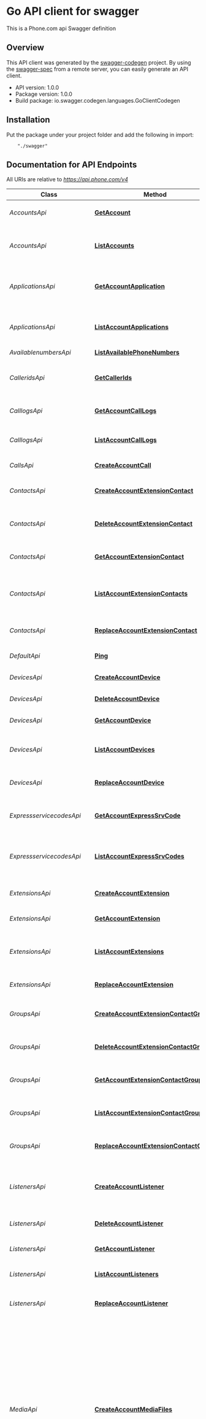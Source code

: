 # Go API client for swagger

This is a Phone.com api Swagger definition

## Overview
This API client was generated by the [swagger-codegen](https://github.com/swagger-api/swagger-codegen) project.  By using the [swagger-spec](https://github.com/swagger-api/swagger-spec) from a remote server, you can easily generate an API client.

- API version: 1.0.0
- Package version: 1.0.0
- Build package: io.swagger.codegen.languages.GoClientCodegen

## Installation
Put the package under your project folder and add the following in import:
```
    "./swagger"
```

## Documentation for API Endpoints

All URIs are relative to *https://api.phone.com/v4*

Class | Method | HTTP request | Description
------------ | ------------- | ------------- | -------------
*AccountsApi* | [**GetAccount**](docs/AccountsApi.md#getaccount) | **Get** /accounts/{account_id} | Retrieve details of an individual account
*AccountsApi* | [**ListAccounts**](docs/AccountsApi.md#listaccounts) | **Get** /accounts | Get a list of accounts visible to the authenticated user or client.
*ApplicationsApi* | [**GetAccountApplication**](docs/ApplicationsApi.md#getaccountapplication) | **Get** /accounts/{account_id}/applications/{application_id} | Show details of an individual Application on a given account.
*ApplicationsApi* | [**ListAccountApplications**](docs/ApplicationsApi.md#listaccountapplications) | **Get** /accounts/{account_id}/applications | This service lists the Applications on a given account
*AvailablenumbersApi* | [**ListAvailablePhoneNumbers**](docs/AvailablenumbersApi.md#listavailablephonenumbers) | **Get** /phone-numbers/available | 
*CalleridsApi* | [**GetCallerIds**](docs/CalleridsApi.md#getcallerids) | **Get** /accounts/{account_id}/extensions/{extension_id}/caller-ids | Show the Caller ID options a given extension can use.
*CalllogsApi* | [**GetAccountCallLogs**](docs/CalllogsApi.md#getaccountcalllogs) | **Get** /accounts/{account_id}/call-logs/{call_id} | Show details of an individual Call Log entry
*CalllogsApi* | [**ListAccountCallLogs**](docs/CalllogsApi.md#listaccountcalllogs) | **Get** /accounts/{account_id}/call-logs | Get a list of call details associated with your account
*CallsApi* | [**CreateAccountCall**](docs/CallsApi.md#createaccountcall) | **Post** /accounts/{account_id}/calls | Make a phone call
*ContactsApi* | [**CreateAccountExtensionContact**](docs/ContactsApi.md#createaccountextensioncontact) | **Post** /accounts/{account_id}/extensions/{extension_id}/contacts | Add a new address book contact for an extension.
*ContactsApi* | [**DeleteAccountExtensionContact**](docs/ContactsApi.md#deleteaccountextensioncontact) | **Delete** /accounts/{account_id}/extensions/{extension_id}/contacts/{contact_id} | Delete a contact from the address book.
*ContactsApi* | [**GetAccountExtensionContact**](docs/ContactsApi.md#getaccountextensioncontact) | **Get** /accounts/{account_id}/extensions/{extension_id}/contacts/{contact_id} | Retrieve the details of an address book contact.
*ContactsApi* | [**ListAccountExtensionContacts**](docs/ContactsApi.md#listaccountextensioncontacts) | **Get** /accounts/{account_id}/extensions/{extension_id}/contacts | Show the Caller ID options a given extension can use.
*ContactsApi* | [**ReplaceAccountExtensionContact**](docs/ContactsApi.md#replaceaccountextensioncontact) | **Put** /accounts/{account_id}/extensions/{extension_id}/contacts/{contact_id} | Update the info of a contact in the address book.
*DefaultApi* | [**Ping**](docs/DefaultApi.md#ping) | **Get** /ping | The default API command
*DevicesApi* | [**CreateAccountDevice**](docs/DevicesApi.md#createaccountdevice) | **Post** /accounts/{account_id}/devices | Register a generic VoIP device.
*DevicesApi* | [**DeleteAccountDevice**](docs/DevicesApi.md#deleteaccountdevice) | **Delete** /accounts/{account_id}/devices/{device_id} | Delete a VoIP device.
*DevicesApi* | [**GetAccountDevice**](docs/DevicesApi.md#getaccountdevice) | **Get** /accounts/{account_id}/devices/{device_id} | Show details of an individual VoIP device.
*DevicesApi* | [**ListAccountDevices**](docs/DevicesApi.md#listaccountdevices) | **Get** /accounts/{account_id}/devices | Get a list of VoIP devices associated with your account.
*DevicesApi* | [**ReplaceAccountDevice**](docs/DevicesApi.md#replaceaccountdevice) | **Put** /accounts/{account_id}/devices/{device_id} | Update the details of an individual VoIP device.
*ExpressservicecodesApi* | [**GetAccountExpressSrvCode**](docs/ExpressservicecodesApi.md#getaccountexpresssrvcode) | **Get** /accounts/{account_id}/express-service-codes/{code_id} | Show details of an account Express Service Code
*ExpressservicecodesApi* | [**ListAccountExpressSrvCodes**](docs/ExpressservicecodesApi.md#listaccountexpresssrvcodes) | **Get** /accounts/{account_id}/express-service-codes | Get the Express Service Code associated with your account in list format.
*ExtensionsApi* | [**CreateAccountExtension**](docs/ExtensionsApi.md#createaccountextension) | **Post** /accounts/{account_id}/extensions | Create an individual extension.
*ExtensionsApi* | [**GetAccountExtension**](docs/ExtensionsApi.md#getaccountextension) | **Get** /accounts/{account_id}/extensions/{extension_id} | Show details of an individual extension.
*ExtensionsApi* | [**ListAccountExtensions**](docs/ExtensionsApi.md#listaccountextensions) | **Get** /accounts/{account_id}/extensions | Get a list of extensions visible to the authenticated user or client.
*ExtensionsApi* | [**ReplaceAccountExtension**](docs/ExtensionsApi.md#replaceaccountextension) | **Put** /accounts/{account_id}/extensions/{extension_id} | Replace an individual extension.
*GroupsApi* | [**CreateAccountExtensionContactGroup**](docs/GroupsApi.md#createaccountextensioncontactgroup) | **Post** /accounts/{account_id}/extensions/{extension_id}/contact-groups | Add a new contact group to an account extension.
*GroupsApi* | [**DeleteAccountExtensionContactGroup**](docs/GroupsApi.md#deleteaccountextensioncontactgroup) | **Delete** /accounts/{account_id}/extensions/{extension_id}/contact-groups/{group_id} | Delete a contact group from the address book.
*GroupsApi* | [**GetAccountExtensionContactGroup**](docs/GroupsApi.md#getaccountextensioncontactgroup) | **Get** /accounts/{account_id}/extensions/{extension_id}/contact-groups/{group_id} | Retrieve the information of a contact group.
*GroupsApi* | [**ListAccountExtensionContactGroups**](docs/GroupsApi.md#listaccountextensioncontactgroups) | **Get** /accounts/{account_id}/extensions/{extension_id}/contact-groups | Show a list of contact groups belonging to an extension.
*GroupsApi* | [**ReplaceAccountExtensionContactGroup**](docs/GroupsApi.md#replaceaccountextensioncontactgroup) | **Put** /accounts/{account_id}/extensions/{extension_id}/contact-groups/{group_id} | Update the information of a contact group.
*ListenersApi* | [**CreateAccountListener**](docs/ListenersApi.md#createaccountlistener) | **Post** /accounts/{account_id}/listeners | Add a listener object to your account that can be used to subscribe an event.
*ListenersApi* | [**DeleteAccountListener**](docs/ListenersApi.md#deleteaccountlistener) | **Delete** /accounts/{account_id}/listeners/{listener_id} | Delete an individual event listener.
*ListenersApi* | [**GetAccountListener**](docs/ListenersApi.md#getaccountlistener) | **Get** /accounts/{account_id}/listeners/{listener_id} | Show details of an individual listener.
*ListenersApi* | [**ListAccountListeners**](docs/ListenersApi.md#listaccountlisteners) | **Get** /accounts/{account_id}/listeners | Get a list of listeners for an account.
*ListenersApi* | [**ReplaceAccountListener**](docs/ListenersApi.md#replaceaccountlistener) | **Put** /accounts/{account_id}/listeners/{listener_id} | Update the settings of an individual event listener.
*MediaApi* | [**CreateAccountMediaFiles**](docs/MediaApi.md#createaccountmediafiles) | **Post** /accounts/{account_id}/media/files | Add a media object to your account that can be used as a greeting or hold music. Users may create a media by using the built-in Text-to-speech (TTS) facility or upload a file of their choice. (Note: The maximum size for media files or JSON objects included with a POST or PUT request is 10 MB)
*MediaApi* | [**CreateAccountMediaTts**](docs/MediaApi.md#createaccountmediatts) | **Post** /accounts/{account_id}/media/tts | Add a media object to your account that can be used as a greeting or hold music. Users may create a media by using the built-in Text-to-speech (TTS) facility or upload a file of their choice. (Note: The maximum size for media files or JSON objects included with a POST or PUT request is 10 MB)
*MediaApi* | [**DeleteAccountMedia**](docs/MediaApi.md#deleteaccountmedia) | **Delete** /accounts/{account_id}/media/{media_id} | Delete an individual media record
*MediaApi* | [**GetAccountMedia**](docs/MediaApi.md#getaccountmedia) | **Get** /accounts/{account_id}/media/{media_id} | Show details of an individual media recording (Greeting or Hold Music)
*MediaApi* | [**ListAccountMedia**](docs/MediaApi.md#listaccountmedia) | **Get** /accounts/{account_id}/media | Get a list of media recordings for an account.
*MediaApi* | [**ReplaceAccountMediaFiles**](docs/MediaApi.md#replaceaccountmediafiles) | **Put** /accounts/{account_id}/media/files/{media_id} | Update a media object to your account. Note: The maximum size for media files or JSON objects included with a POST or PUT request is 10 MB.
*MediaApi* | [**ReplaceAccountMediaTts**](docs/MediaApi.md#replaceaccountmediatts) | **Put** /accounts/{account_id}/media/tts/{media_id} | Update a media object to your account.
*MenusApi* | [**CreateAccountMenu**](docs/MenusApi.md#createaccountmenu) | **Post** /accounts/{account_id}/menus | Create an individual menu.
*MenusApi* | [**DeleteAccountMenu**](docs/MenusApi.md#deleteaccountmenu) | **Delete** /accounts/{account_id}/menus/{menu_id} | Delete an individual menu.
*MenusApi* | [**GetAccountMenu**](docs/MenusApi.md#getaccountmenu) | **Get** /accounts/{account_id}/menus/{menu_id} | Show details of an individual menu.
*MenusApi* | [**ListAccountMenus**](docs/MenusApi.md#listaccountmenus) | **Get** /accounts/{account_id}/menus | Get a list of menus for an account.
*MenusApi* | [**ReplaceAccountMenu**](docs/MenusApi.md#replaceaccountmenu) | **Put** /accounts/{account_id}/menus/{menu_id} | Replace an individual menu.
*NumberregionsApi* | [**ListAvailablePhoneNumberRegions**](docs/NumberregionsApi.md#listavailablephonenumberregions) | **Get** /phone-numbers/available/regions | 
*OauthApi* | [**CreateOauthAccessToken**](docs/OauthApi.md#createoauthaccesstoken) | **Post** /oauth/access-token | To create an access token via the /oauth/access-token API, an API user may choose any one of the grant types it supports: Authorization Code Grant, Client Credential Grant, Password Credential Grant or Refresh Token Grant.
*OauthApi* | [**CreateOauthAuthorization**](docs/OauthApi.md#createoauthauthorization) | **Get** /oauth/authorization | Create Authorization Code or Access Token.
*OauthApi* | [**GetOauthAccessToken**](docs/OauthApi.md#getoauthaccesstoken) | **Get** /oauth/access-token | Retrieve details of an access token, such as scope, expiration and extension ID.
*OauthclientsApi* | [**DeleteAccountOauthClient**](docs/OauthclientsApi.md#deleteaccountoauthclient) | **Delete** /accounts/{account_id}/oauth/clients/{client_id} | Delete an individual OAuth client.
*OauthclientsApi* | [**GetAccountOauthClient**](docs/OauthclientsApi.md#getaccountoauthclient) | **Get** /accounts/{account_id}/oauth/clients/{client_id} | Show details of an individual OAuth client.
*OauthclientsApi* | [**ListAccountOauthClients**](docs/OauthclientsApi.md#listaccountoauthclients) | **Get** /accounts/{account_id}/oauth/clients | Get a list of OAuth clients for an account.
*OauthclientsredirecturisApi* | [**CreateAccountOauthClientsRedirectUri**](docs/OauthclientsredirecturisApi.md#createaccountoauthclientsredirecturi) | **Post** /accounts/{account_id}/oauth/clients/{client_id}/redirect-uris | Create an OAuth Client Redirect URI record.
*OauthclientsredirecturisApi* | [**DeleteAccountOauthClientsRedirectUri**](docs/OauthclientsredirecturisApi.md#deleteaccountoauthclientsredirecturi) | **Delete** /accounts/{account_id}/oauth/clients/{client_id}/redirect-uris/{uri_id} | Delete an OAuth Client Redirect URI record.
*OauthclientsredirecturisApi* | [**GetAccountOauthClientsRedirectUri**](docs/OauthclientsredirecturisApi.md#getaccountoauthclientsredirecturi) | **Get** /accounts/{account_id}/oauth/clients/{client_id}/redirect-uris/{uri_id} | Get details of an OAuth Client Redirect URI record.
*OauthclientsredirecturisApi* | [**ListAccountOauthClientsRedirectUris**](docs/OauthclientsredirecturisApi.md#listaccountoauthclientsredirecturis) | **Get** /accounts/{account_id}/oauth/clients/{client_id}/redirect-uris | Get a list of OAuth Client Redirect URIs for an account.
*PaymentmethodsApi* | [**CreateAccountPaymentMethod**](docs/PaymentmethodsApi.md#createaccountpaymentmethod) | **Post** /accounts/{account_id}/payment-methods | Create an individual payment method.
*PaymentmethodsApi* | [**DeleteAccountPaymentMethod**](docs/PaymentmethodsApi.md#deleteaccountpaymentmethod) | **Delete** /accounts/{account_id}/payment-methods/{pm_id} | Delete an individual payment method.
*PaymentmethodsApi* | [**GetAccountPaymentMethod**](docs/PaymentmethodsApi.md#getaccountpaymentmethod) | **Get** /accounts/{account_id}/payment-methods/{pm_id} | Show details of an individual payment method.
*PaymentmethodsApi* | [**ListAccountPaymentMethods**](docs/PaymentmethodsApi.md#listaccountpaymentmethods) | **Get** /accounts/{account_id}/payment-methods | Get a list of payment methods for an account.
*PaymentmethodsApi* | [**PatchAccountPaymentMethod**](docs/PaymentmethodsApi.md#patchaccountpaymentmethod) | **Patch** /accounts/{account_id}/payment-methods/{pm_id} | Replace the status of an individual payment method.
*PhonenumbersApi* | [**CreateAccountPhoneNumber**](docs/PhonenumbersApi.md#createaccountphonenumber) | **Post** /accounts/{account_id}/phone-numbers | Add a phone number to an account.
*PhonenumbersApi* | [**GetAccountPhoneNumber**](docs/PhonenumbersApi.md#getaccountphonenumber) | **Get** /accounts/{account_id}/phone-numbers/{number_id} | Show details of an individual phone number.
*PhonenumbersApi* | [**ListAccountPhoneNumbers**](docs/PhonenumbersApi.md#listaccountphonenumbers) | **Get** /accounts/{account_id}/phone-numbers | Get a list of phone numbers registered to an account.
*PhonenumbersApi* | [**ReplaceAccountPhoneNumber**](docs/PhonenumbersApi.md#replaceaccountphonenumber) | **Put** /accounts/{account_id}/phone-numbers/{number_id} | Update the settings for an existing phone number on your account.
*QueuesApi* | [**CreateAccountQueue**](docs/QueuesApi.md#createaccountqueue) | **Post** /accounts/{account_id}/queues | Create a queue.
*QueuesApi* | [**DeleteAccountQueue**](docs/QueuesApi.md#deleteaccountqueue) | **Delete** /accounts/{account_id}/queues/{queue_id} | Delete a queue.
*QueuesApi* | [**GetAccountQueue**](docs/QueuesApi.md#getaccountqueue) | **Get** /accounts/{account_id}/queues/{queue_id} | Show details of an individual queue.
*QueuesApi* | [**ListAccountQueues**](docs/QueuesApi.md#listaccountqueues) | **Get** /accounts/{account_id}/queues | Get a list of queues for an account.
*QueuesApi* | [**ReplaceAccountQueue**](docs/QueuesApi.md#replaceaccountqueue) | **Put** /accounts/{account_id}/queues/{queue_id} | Replace a queue.
*RoutesApi* | [**CreateRoute**](docs/RoutesApi.md#createroute) | **Post** /accounts/{account_id}/routes | Add a new route to the account.
*RoutesApi* | [**DeleteAccountRoute**](docs/RoutesApi.md#deleteaccountroute) | **Delete** /accounts/{account_id}/routes/{route_id} | Delete a route from the account.
*RoutesApi* | [**GetAccountRoute**](docs/RoutesApi.md#getaccountroute) | **Get** /accounts/{account_id}/routes/{route_id} | Show details of an individual route.
*RoutesApi* | [**ListAccountRoutes**](docs/RoutesApi.md#listaccountroutes) | **Get** /accounts/{account_id}/routes | Get a list of routes for an account.
*RoutesApi* | [**ReplaceAccountRoute**](docs/RoutesApi.md#replaceaccountroute) | **Put** /accounts/{account_id}/routes/{route_id} | Update the information of a route.
*SchedulesApi* | [**GetAccountSchedule**](docs/SchedulesApi.md#getaccountschedule) | **Get** /accounts/{account_id}/schedules/{schedule_id} | Show details of an individual schedule
*SchedulesApi* | [**ListAccountSchedules**](docs/SchedulesApi.md#listaccountschedules) | **Get** /accounts/{account_id}/schedules | Get a list of schedules for an account
*SmsApi* | [**CreateAccountSms**](docs/SmsApi.md#createaccountsms) | **Post** /accounts/{account_id}/sms | Send a SMS to one or a group of recipients.
*SmsApi* | [**GetAccountSms**](docs/SmsApi.md#getaccountsms) | **Get** /accounts/{account_id}/sms/{sms_id} | This service shows the details of an individual SMS.
*SmsApi* | [**ListAccountSms**](docs/SmsApi.md#listaccountsms) | **Get** /accounts/{account_id}/sms | Get a list of SMS messages for an account.
*SmsApi* | [**PatchAccountSms**](docs/SmsApi.md#patchaccountsms) | **Patch** /accounts/{account_id}/sms/{sms_id} | Update the is_new parameter in a sms record.
*SubaccountpricingApi* | [**CreateAccountSubaccountPricing**](docs/SubaccountpricingApi.md#createaccountsubaccountpricing) | **Post** /accounts/{account_id}/subaccounts/{subaccount_id}/pricing | Add a pricing plan to a subaccount.
*SubaccountpricingApi* | [**DeleteAccountSubaccountPricing**](docs/SubaccountpricingApi.md#deleteaccountsubaccountpricing) | **Delete** /accounts/{account_id}/subaccounts/{subaccount_id}/pricing/{pricing_id} | Delete a pricing plan from a subaccount.
*SubaccountpricingApi* | [**GetAccountSubaccountPricing**](docs/SubaccountpricingApi.md#getaccountsubaccountpricing) | **Get** /accounts/{account_id}/subaccounts/{subaccount_id}/pricing/{pricing_id} | Get the details of a pricing plan for a subaccount.
*SubaccountpricingApi* | [**ListAccountSubaccountPricing**](docs/SubaccountpricingApi.md#listaccountsubaccountpricing) | **Get** /accounts/{account_id}/subaccounts/{subaccount_id}/pricing | Get a list of pricing plans for a subaccount.
*SubaccountsApi* | [**CreateAccountSubaccount**](docs/SubaccountsApi.md#createaccountsubaccount) | **Post** /accounts/{account_id}/subaccounts | Add a subaccount for the authenticated user or client
*SubaccountsApi* | [**ListAccountSubaccounts**](docs/SubaccountsApi.md#listaccountsubaccounts) | **Get** /accounts/{account_id}/subaccounts | Get a list of subaccounts for the authenticated user or client
*TrunksApi* | [**CreateAccountTrunk**](docs/TrunksApi.md#createaccounttrunk) | **Post** /accounts/{account_id}/trunks | Add a trunk record with SIP information.
*TrunksApi* | [**DeleteAccountTrunk**](docs/TrunksApi.md#deleteaccounttrunk) | **Delete** /accounts/{account_id}/trunks/{trunk_id} | Delete a trunk from account.
*TrunksApi* | [**GetAccountTrunk**](docs/TrunksApi.md#getaccounttrunk) | **Get** /accounts/{account_id}/trunks/{trunk_id} | Show details of an individual trunk.
*TrunksApi* | [**ListAccountTrunks**](docs/TrunksApi.md#listaccounttrunks) | **Get** /accounts/{account_id}/trunks | Get a list of trunks for an account.
*TrunksApi* | [**ReplaceAccountTrunk**](docs/TrunksApi.md#replaceaccounttrunk) | **Put** /accounts/{account_id}/trunks/{trunk_id} | Replace parameters in a trunk.
*VoicemailApi* | [**GetAccountVoicemail**](docs/VoicemailApi.md#getaccountvoicemail) | **Get** /accounts/{account_id}/voicemail/{voicemail_id} | This service shows the details of an individual voicemail.
*VoicemailApi* | [**ListAccountVoicemail**](docs/VoicemailApi.md#listaccountvoicemail) | **Get** /accounts/{account_id}/voicemail | Get a list of voicemail messages for an account.
*VoicemailApi* | [**PatchAccountVoicemail**](docs/VoicemailApi.md#patchaccountvoicemail) | **Patch** /accounts/{account_id}/voicemail/{voicemail_id} | Update the is_new parameter in a voicemail record.


## Documentation For Models

 - [AccountFull](docs/AccountFull.md)
 - [AccountSummary](docs/AccountSummary.md)
 - [Address](docs/Address.md)
 - [AddressListContacts](docs/AddressListContacts.md)
 - [ApplicationFull](docs/ApplicationFull.md)
 - [ApplicationSummary](docs/ApplicationSummary.md)
 - [AvailableNumbersFull](docs/AvailableNumbersFull.md)
 - [CallDetails](docs/CallDetails.md)
 - [CallFull](docs/CallFull.md)
 - [CallLogFull](docs/CallLogFull.md)
 - [CallNotifications](docs/CallNotifications.md)
 - [CallbackObject](docs/CallbackObject.md)
 - [CallerIdFull](docs/CallerIdFull.md)
 - [CallerIdPhoneNumber](docs/CallerIdPhoneNumber.md)
 - [ContactAccount](docs/ContactAccount.md)
 - [ContactFull](docs/ContactFull.md)
 - [ContactResponse](docs/ContactResponse.md)
 - [ContactSummary](docs/ContactSummary.md)
 - [CreateCallParams](docs/CreateCallParams.md)
 - [CreateContactParams](docs/CreateContactParams.md)
 - [CreateDeviceParams](docs/CreateDeviceParams.md)
 - [CreateExtensionParams](docs/CreateExtensionParams.md)
 - [CreateGroupParams](docs/CreateGroupParams.md)
 - [CreateListenerParams](docs/CreateListenerParams.md)
 - [CreateMediaParams](docs/CreateMediaParams.md)
 - [CreateMenuParams](docs/CreateMenuParams.md)
 - [CreateOauthParams](docs/CreateOauthParams.md)
 - [CreatePaymentParams](docs/CreatePaymentParams.md)
 - [CreatePhoneNumberParams](docs/CreatePhoneNumberParams.md)
 - [CreatePricingParams](docs/CreatePricingParams.md)
 - [CreateQueueParams](docs/CreateQueueParams.md)
 - [CreateRedirectUriParams](docs/CreateRedirectUriParams.md)
 - [CreateRouteParams](docs/CreateRouteParams.md)
 - [CreateSmsParams](docs/CreateSmsParams.md)
 - [CreateSubaccountParams](docs/CreateSubaccountParams.md)
 - [CreateTrunkParams](docs/CreateTrunkParams.md)
 - [DeleteEntry](docs/DeleteEntry.md)
 - [DeviceFull](docs/DeviceFull.md)
 - [DeviceMembership](docs/DeviceMembership.md)
 - [DeviceSummary](docs/DeviceSummary.md)
 - [Email](docs/Email.md)
 - [ExpressServiceCodeFull](docs/ExpressServiceCodeFull.md)
 - [ExtensionFull](docs/ExtensionFull.md)
 - [ExtensionSummary](docs/ExtensionSummary.md)
 - [FilterCallLogs](docs/FilterCallLogs.md)
 - [FilterIdArray](docs/FilterIdArray.md)
 - [FilterIdDirectionFrom](docs/FilterIdDirectionFrom.md)
 - [FilterIdExtensionNameArray](docs/FilterIdExtensionNameArray.md)
 - [FilterIdGroupIdUpdatedAtArray](docs/FilterIdGroupIdUpdatedAtArray.md)
 - [FilterIdNameArray](docs/FilterIdNameArray.md)
 - [FilterIdNamePhoneNumberArray](docs/FilterIdNamePhoneNumberArray.md)
 - [FilterListAvailableNumbers](docs/FilterListAvailableNumbers.md)
 - [FilterListPhoneNumbersRegions](docs/FilterListPhoneNumbersRegions.md)
 - [FilterNameNumberArray](docs/FilterNameNumberArray.md)
 - [FilterVoicemailArray](docs/FilterVoicemailArray.md)
 - [FromObject](docs/FromObject.md)
 - [GetOauthAccessToken](docs/GetOauthAccessToken.md)
 - [Greeting](docs/Greeting.md)
 - [GreetingInput](docs/GreetingInput.md)
 - [GroupFull](docs/GroupFull.md)
 - [GroupListContacts](docs/GroupListContacts.md)
 - [GroupSummary](docs/GroupSummary.md)
 - [HoldMusic](docs/HoldMusic.md)
 - [Line](docs/Line.md)
 - [ListAccounts](docs/ListAccounts.md)
 - [ListApplications](docs/ListApplications.md)
 - [ListAvailableNumbers](docs/ListAvailableNumbers.md)
 - [ListCallLogs](docs/ListCallLogs.md)
 - [ListCallerIds](docs/ListCallerIds.md)
 - [ListContacts](docs/ListContacts.md)
 - [ListDevices](docs/ListDevices.md)
 - [ListExpressServiceCodes](docs/ListExpressServiceCodes.md)
 - [ListExtensions](docs/ListExtensions.md)
 - [ListGroups](docs/ListGroups.md)
 - [ListListeners](docs/ListListeners.md)
 - [ListMedia](docs/ListMedia.md)
 - [ListMenus](docs/ListMenus.md)
 - [ListOauthClients](docs/ListOauthClients.md)
 - [ListOauthClientsRedirectUris](docs/ListOauthClientsRedirectUris.md)
 - [ListPaymentMethods](docs/ListPaymentMethods.md)
 - [ListPhoneNumbers](docs/ListPhoneNumbers.md)
 - [ListPhoneNumbersRegions](docs/ListPhoneNumbersRegions.md)
 - [ListPricings](docs/ListPricings.md)
 - [ListQueues](docs/ListQueues.md)
 - [ListRoutes](docs/ListRoutes.md)
 - [ListSchedules](docs/ListSchedules.md)
 - [ListSms](docs/ListSms.md)
 - [ListTrunks](docs/ListTrunks.md)
 - [ListVoicemail](docs/ListVoicemail.md)
 - [ListenerFull](docs/ListenerFull.md)
 - [MediaFull](docs/MediaFull.md)
 - [MediaSummary](docs/MediaSummary.md)
 - [Member](docs/Member.md)
 - [MenuFull](docs/MenuFull.md)
 - [MenuSummary](docs/MenuSummary.md)
 - [Notification](docs/Notification.md)
 - [OauthAccessToken](docs/OauthAccessToken.md)
 - [OauthClientFull](docs/OauthClientFull.md)
 - [OauthClientRedirectUriFull](docs/OauthClientRedirectUriFull.md)
 - [Option](docs/Option.md)
 - [PatchPaymentParams](docs/PatchPaymentParams.md)
 - [PatchSmsParams](docs/PatchSmsParams.md)
 - [PatchVoicemailParams](docs/PatchVoicemailParams.md)
 - [PaymentFull](docs/PaymentFull.md)
 - [PaymentSummary](docs/PaymentSummary.md)
 - [PhoneNumberContact](docs/PhoneNumberContact.md)
 - [PhoneNumberFull](docs/PhoneNumberFull.md)
 - [PhoneNumbersRegionFull](docs/PhoneNumbersRegionFull.md)
 - [PingResponse](docs/PingResponse.md)
 - [PricingFull](docs/PricingFull.md)
 - [PricingObject](docs/PricingObject.md)
 - [QueueFull](docs/QueueFull.md)
 - [QueueSummary](docs/QueueSummary.md)
 - [Recipient](docs/Recipient.md)
 - [RedirectUriFull](docs/RedirectUriFull.md)
 - [ReplaceExtensionParams](docs/ReplaceExtensionParams.md)
 - [ReplaceMenuParams](docs/ReplaceMenuParams.md)
 - [ReplacePhoneNumberParams](docs/ReplacePhoneNumberParams.md)
 - [RouteFull](docs/RouteFull.md)
 - [RouteSummary](docs/RouteSummary.md)
 - [RuleSet](docs/RuleSet.md)
 - [RuleSetAction](docs/RuleSetAction.md)
 - [RuleSetFilter](docs/RuleSetFilter.md)
 - [RuleSetForwardItem](docs/RuleSetForwardItem.md)
 - [ScheduleFull](docs/ScheduleFull.md)
 - [ScheduleSummary](docs/ScheduleSummary.md)
 - [ScopeDetails](docs/ScopeDetails.md)
 - [SipAuthentication](docs/SipAuthentication.md)
 - [SmsForwarding](docs/SmsForwarding.md)
 - [SmsForwardingParams](docs/SmsForwardingParams.md)
 - [SmsFull](docs/SmsFull.md)
 - [SortCallLogs](docs/SortCallLogs.md)
 - [SortId](docs/SortId.md)
 - [SortIdCreatedAt](docs/SortIdCreatedAt.md)
 - [SortIdExtensionName](docs/SortIdExtensionName.md)
 - [SortIdName](docs/SortIdName.md)
 - [SortIdNamePhoneNumber](docs/SortIdNamePhoneNumber.md)
 - [SortIdUpdatedAt](docs/SortIdUpdatedAt.md)
 - [SortListAvailableNumbers](docs/SortListAvailableNumbers.md)
 - [SortListPhoneNumbersRegions](docs/SortListPhoneNumbersRegions.md)
 - [SortNameNumber](docs/SortNameNumber.md)
 - [TrunkFull](docs/TrunkFull.md)
 - [TrunkSummary](docs/TrunkSummary.md)
 - [Voicemail](docs/Voicemail.md)
 - [VoicemailFull](docs/VoicemailFull.md)
 - [VoicemailInput](docs/VoicemailInput.md)


## Documentation For Authorization


## apiKey

- **Type**: API key 
- **API key parameter name**: Authorization
- **Location**: HTTP header


## Author

apisupport@phone.com

